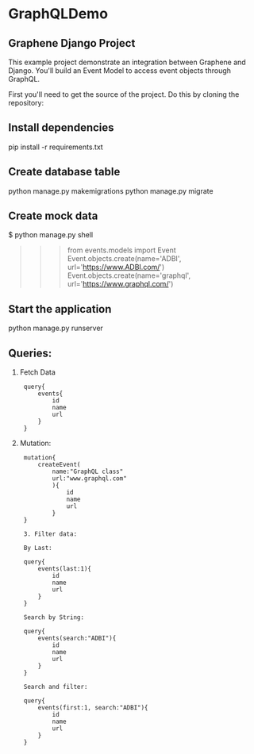 # GraphQLDemo

## Graphene Django Project
This example project demonstrate an integration between Graphene and Django. You'll build an Event Model to access event objects through GraphQL.

First you'll need to get the source of the project. Do this by cloning the repository:

## Install dependencies
pip install -r requirements.txt

## Create database table
python manage.py makemigrations
python manage.py migrate

## Create mock data
$ python manage.py shell
>>> from events.models import Event
>>> Event.objects.create(name='ADBI', url='https://www.ADBI.com/')
>>> Event.objects.create(name='graphql', url='https://www.graphql.com/')

## Start the application
python manage.py runserver

## Queries:

1. Fetch Data

        query{
            events{
                id
                name
                url
            }
        }


2. Mutation:

        mutation{
            createEvent(
                name:"GraphQL class"
                url:"www.graphql.com"
                ){
                    id
                    name
                    url
                }
        }
        
        3. Filter data:
        
        By Last:
        
        query{
            events(last:1){
                id
                name
                url
            }
        }
        
        Search by String:
        
        query{
            events(search:"ADBI"){
                id
                name
                url
            }
        }
        
        Search and filter:
        
        query{
            events(first:1, search:"ADBI"){
                id
                name
                url
            }
        }
